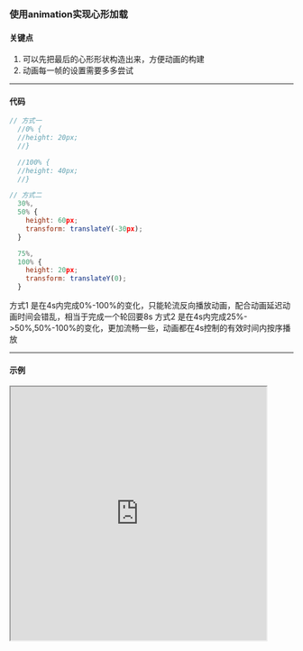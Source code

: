 ### 使用animation实现心形加载
#### 关键点

1. 可以先把最后的心形形状构造出来，方便动画的构建
2. 动画每一帧的设置需要多多尝试

---

#### 代码
```javascript
// 方式一
  //0% {
  //height: 20px;
  //}

  //100% {
  //height: 40px;
  //}

// 方式二
  30%,
  50% {
    height: 60px;
    transform: translateY(-30px);
  }

  75%,
  100% {
    height: 20px;
    transform: translateY(0);
  }
```
方式1 是在4s内完成0%-100%的变化，只能轮流反向播放动画，配合动画延迟动画时间会错乱，相当于完成一个轮回要8s
方式2 是在4s内完成25%->50%,50%-100%的变化，更加流畅一些，动画都在4s控制的有效时间内按序播放

---

#### 示例

<iframe width="90%" height="450" allowfullscreen="allowfullscreen" src="https://codepen.io/superwtt/embed/MWyzNVv?height=450&theme-id=default&default-tab=result"></iframe>
